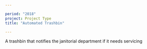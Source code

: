 ```yaml
---

period: "2018"
project: Project Type
title: "Automated Trashbin"

---
```


A trashbin that notifies the janitorial department if it needs servicing
